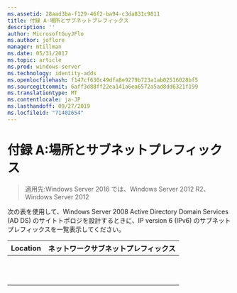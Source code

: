 ```yaml
---
ms.assetid: 28aad3ba-f129-46f2-ba94-c3da831c9811
title: 付録 A-場所とサブネットプレフィックス
description: ''
author: MicrosoftGuyJFlo
ms.author: joflore
manager: mtillman
ms.date: 05/31/2017
ms.topic: article
ms.prod: windows-server
ms.technology: identity-adds
ms.openlocfilehash: f147cf630c49dfa8e9279b723a1ab02516028bf5
ms.sourcegitcommit: 6aff3d88ff22ea141a6ea6572a5ad8dd6321f199
ms.translationtype: MT
ms.contentlocale: ja-JP
ms.lasthandoff: 09/27/2019
ms.locfileid: "71402654"
---
```

# <a name="appendix-a-locations-and-subnet-prefixes"></a>付録 A:場所とサブネットプレフィックス

>適用先:Windows Server 2016 では、Windows Server 2012 R2、Windows Server 2012

次の表を使用して、Windows Server 2008 Active Directory Domain Services (AD DS) のサイトトポロジを設計するときに、IP version 6 (IPv6) のサブネットプレフィックスを一覧表示してください。  
  
|Location|ネットワークサブネットプレフィックス|  
|------------|-------------------------|  
|||  
|||  
|||  
|||  
|||  
|||  
|||  
|||  
|||  
|||  
|||  
  


